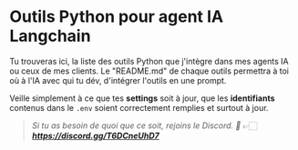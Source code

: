 # Outils Python pour agent IA Langchain

Tu trouveras ici, la liste des outils Python que j'intègre dans mes agents IA ou ceux de mes clients. Le "README.md" de chaque outils permettra à toi où à l'IA avec qui tu dév, d'intégrer l'outils en une prompt.

Veille simplement à ce que tes **settings** soit à jour, que les **identifiants** contenus dans le `.env` soient correctement remplies et surtout à jour.

> *Si tu as besoin de quoi que ce soit, rejoins le Discord. 🚀*
👉🏻 ***https://discord.gg/T6DCneUhD7***